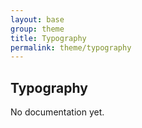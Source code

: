 ```yaml
---
layout: base
group: theme
title: Typography
permalink: theme/typography
---
```


## Typography

<p class="hint hint--error">No documentation yet.</p>